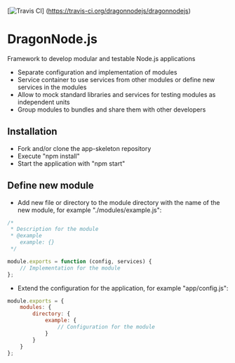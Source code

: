 [![Travis CI](https://travis-ci.org/dragonnodejs/dragonnodejs.svg?branch=master "Travis CI")]
    (https://travis-ci.org/dragonnodejs/dragonnodejs)

# DragonNode.js
Framework to develop modular and testable Node.js applications
- Separate configuration and implementation of modules
- Service container to use services from other modules or define new services in the modules
- Allow to mock standard libraries and services for testing modules as independent units
- Group modules to bundles and share them with other developers

## Installation
- Fork and/or clone the app-skeleton repository
- Execute "npm install"
- Start the application with "npm start"

## Define new module
- Add new file or directory to the module directory with the name of the new module, for example "./modules/example.js":
```javascript
/*
 * Description for the module
 * @example
    example: {}
 */

module.exports = function (config, services) {
    // Implementation for the module
};
```
- Extend the configuration for the application, for example "app/config.js":
```javascript
module.exports = {
    modules: {
        directory: {
            example: {
                // Configuration for the module
            }
        }
    }
};
```
